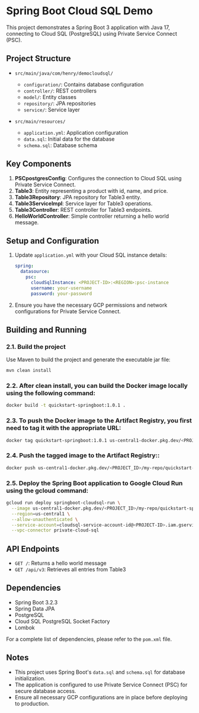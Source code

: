 # Spring Boot Cloud SQL Demo

This project demonstrates a Spring Boot 3 application with Java 17, connecting to Cloud SQL (PostgreSQL) using Private Service Connect (PSC).

## Project Structure

- `src/main/java/com/henry/democloudsql/`
  - `configuration/`: Contains database configuration
  - `controller/`: REST controllers
  - `model/`: Entity classes
  - `repository/`: JPA repositories
  - `service/`: Service layer

- `src/main/resources/`
  - `application.yml`: Application configuration
  - `data.sql`: Initial data for the database
  - `schema.sql`: Database schema

## Key Components

1. **PSCpostgresConfig**: Configures the connection to Cloud SQL using Private Service Connect.
2. **Table3**: Entity representing a product with id, name, and price.
3. **Table3Repository**: JPA repository for Table3 entity.
4. **Table3ServiceImpl**: Service layer for Table3 operations.
5. **Table3Controller**: REST controller for Table3 endpoints.
6. **HelloWorldController**: Simple controller returning a hello world message.

## Setup and Configuration

1. Update `application.yml` with your Cloud SQL instance details:
   ```yaml
   spring:
     datasource:
       psc:
         cloudSqlInstance: <PROJECT-ID>:<REGION>:psc-instance
         username: your-username
         password: your-password
   ```

2. Ensure you have the necessary GCP permissions and network configurations for Private Service Connect.

## Building and Running

### 2.1. Build the project
Use Maven to build the project and generate the executable jar file:
```bash
mvn clean install
```

### 2.2. After clean install, you can build the Docker image locally using the following command:
```bash
docker build -t quickstart-springboot:1.0.1 .
```

### 2.3. To push the Docker image to the Artifact Registry, you first need to tag it with the appropriate URL:
```bash
docker tag quickstart-springboot:1.0.1 us-central1-docker.pkg.dev/<PROJECT_ID>/my-repo/quickstart-springboot:1.0.1
```

### 2.4. Push the tagged image to the Artifact Registry::
```bash
docker push us-central1-docker.pkg.dev/<PROJECT_ID>/my-repo/quickstart-springboot:1.0.1
```

### 2.5. Deploy the Spring Boot application to Google Cloud Run using the gcloud command:
```bash
gcloud run deploy springboot-cloudsql-run \
  --image us-central1-docker.pkg.dev/<PROJECT_ID>/my-repo/quickstart-springboot:1.0.1 \
  --region=us-central1 \
  --allow-unauthenticated \
  --service-account=cloudsql-service-account-id@<PROJECT-ID>.iam.gserviceaccount.com \
  --vpc-connector private-cloud-sql
```

## API Endpoints

- `GET /`: Returns a hello world message
- `GET /api/v3`: Retrieves all entries from Table3

## Dependencies

- Spring Boot 3.2.3
- Spring Data JPA
- PostgreSQL
- Cloud SQL PostgreSQL Socket Factory
- Lombok

For a complete list of dependencies, please refer to the `pom.xml` file.

## Notes

- This project uses Spring Boot's `data.sql` and `schema.sql` for database initialization.
- The application is configured to use Private Service Connect (PSC) for secure database access.
- Ensure all necessary GCP configurations are in place before deploying to production.